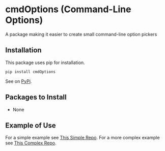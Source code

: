 # cmdOptions (Command-Line Options)
A package making it easier to create small command-line option pickers

## Installation
This package uses pip for installation.
```
pip install cmdOptions
```
See on [PyPi](https://pypi.org/project/cmdOptions/).

## Packages to Install
- None

## Example of Use
For a simple example see [This Simple Repo](https://github.com/EricWoll/cmdOptions-Example).
For a more complex example see [This Complex Repo](https://github.com/EricWoll/shoppingCart_cmdOptions).